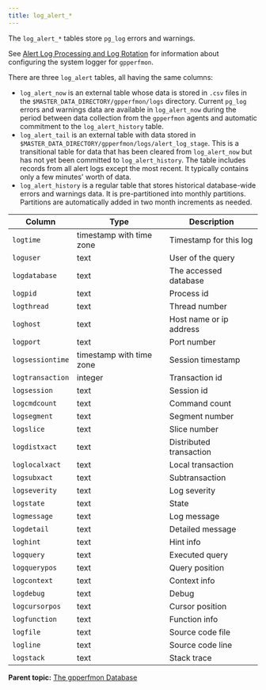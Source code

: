 ```yaml
---
title: log_alert_* 
---
```


The `log_alert_*` tables store `pg_log` errors and warnings.

See [Alert Log Processing and Log Rotation](dbref.md#section_ok2_wd1_41b) for information about configuring the system logger for `gpperfmon`.

There are three `log_alert` tables, all having the same columns:

-   `log_alert_now` is an external table whose data is stored in `.csv` files in the `$MASTER_DATA_DIRECTORY/gpperfmon/logs` directory. Current `pg_log` errors and warnings data are available in `log_alert_now` during the period between data collection from the `gpperfmon` agents and automatic commitment to the `log_alert_history` table.
-   `log_alert_tail` is an external table with data stored in `$MASTER_DATA_DIRECTORY/gpperfmon/logs/alert_log_stage`. This is a transitional table for data that has been cleared from `log_alert_now` but has not yet been committed to `log_alert_history`. The table includes records from all alert logs except the most recent. It typically contains only a few minutes' worth of data.
-   `log_alert_history` is a regular table that stores historical database-wide errors and warnings data. It is pre-partitioned into monthly partitions. Partitions are automatically added in two month increments as needed.

|Column|Type|Description|
|------|----|-----------|
|`logtime`|timestamp with time zone|Timestamp for this log|
|`loguser`|text|User of the query|
|`logdatabase`|text|The accessed database|
|`logpid`|text|Process id|
|`logthread`|text|Thread number|
|`loghost`|text|Host name or ip address|
|`logport`|text|Port number|
|`logsessiontime`|timestamp with time zone|Session timestamp|
|`logtransaction`|integer|Transaction id|
|`logsession`|text|Session id|
|`logcmdcount`|text|Command count|
|`logsegment`|text|Segment number|
|`logslice`|text|Slice number|
|`logdistxact`|text|Distributed transaction|
|`loglocalxact`|text|Local transaction|
|`logsubxact`|text|Subtransaction|
|`logseverity`|text|Log severity|
|`logstate`|text|State|
|`logmessage`|text|Log message|
|`logdetail`|text|Detailed message|
|`loghint`|text|Hint info|
|`logquery`|text|Executed query|
|`logquerypos`|text|Query position|
|`logcontext`|text|Context info|
|`logdebug`|text|Debug|
|`logcursorpos`|text|Cursor position|
|`logfunction`|text|Function info|
|`logfile`|text|Source code file|
|`logline`|text|Source code line|
|`logstack`|text|Stack trace|

**Parent topic:** [The gpperfmon Database](../gpperfmon/dbref.html)

